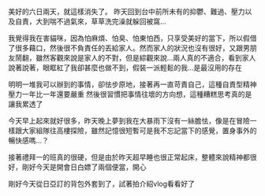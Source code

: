 美好的六日兩天，就這樣消失了。
昨天回到台中前所未有的抑鬱、難過、壓力以及自責，大到喘不過氣來，草草洗完澡就躲回被窩...

我覺得我在害貓咪，因為怕麻煩、怕臭、怕東怕西，只享受美好的當下，所以假借了很多藉口，然後很不負責任的丟給家人。然而家人的狀況也沒有很好，又跟男朋友鬧翻，雖然客觀來說是家人的不對，但是綜觀來說...兩人真的不適合，看到家人說著說著，眼眶紅了我卻甚麼也做不到，假裝一派輕鬆的我...是最沒用的存在

明明一堆我可以辦到的事情，卻怯步原地，接著再一直苛責自己，這種自責型精神壓力一年比一年還要嚴重
然後很習慣把事情往壞的方向想，這種糟糕思考真的是讓我累透了

今天早上起來就好很多，昨天晚上夢到我在大暴雨下沒有一絲膽怯，像是在冒險一樣跟大家組隊往高樓探險，雖然記憶很短暫可是我不忘記當下的感覺，置身事外的暢快感嗎...？

接著禮拜一的班真的很硬，但是由於昨天超早睡也很正常起床，整體來說精神都很好，剛好今天是開會日白嫖了兩個便當，開心

剛好今天從日亞訂的背包外套到了，試著拍介紹vlog看看好了